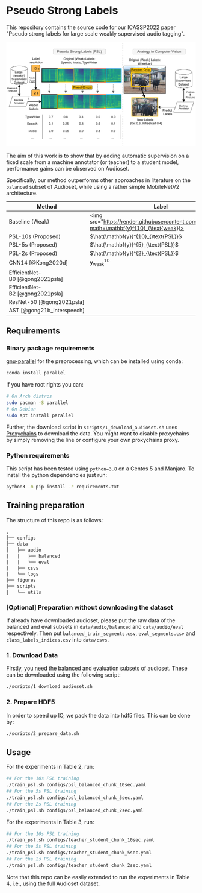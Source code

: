 # Pseudo Strong Labels

This repository contains the source code for our ICASSP2022 paper "Pseudo strong labels for large scale weakly supervised audio tagging".


![PSL Architecture](figures/PSL.png)

The aim of this work is to show that by adding automatic supervision on a fixed scale from a machine annotator (or teacher) to a student model, performance gains can be observed on Audioset.

Specifically, our method outperforms other approaches in literature on the ``balanced`` subset of Audioset, while using a rather simple MobileNetV2 architecture.


| Method                            |Label                                          |mAP        | $d'$ |
|  --------------------------------- | -------------------------------------- | ----------- | -----------|
|  Baseline (Weak)                   |<img src="https://render.githubusercontent.com/render/math?math=\mathbf{y}^{10}_{\text{weak}}>       |       17.69 |      1.994| 
|  PSL-10s (Proposed)                |$\hat{\mathbf{y}}^{10}_{\text{PSL}}$  |       31.13 |      2.454| 
|  PSL-5s (Proposed)                 |$\hat{\mathbf{y}}^{5}_{\text{PSL}}$   |       34.11 |      2.549| 
|  PSL-2s (Proposed)                 |$\hat{\mathbf{y}}^{2}_{\text{PSL}}$   |   **35.48** |  **2.588**| 
|  CNN14 [@Kong2020d]                |$\mathbf{y}^{10}_{\text{weak}}$       |       27.80 |      1.850| 
|  EfficientNet-B0 [@gong2021psla]   |                                      |       33.50 |         \-| 
|  EfficientNet-B2 [@gong2021psla]   |                                      |       34.06 |         \-| 
|  ResNet-50 [@gong2021psla]         |                                      |       31.80 |         \-| 
|  AST [@gong21b_interspeech]        |                                      |       34.70 |         \-| 



## Requirements


### Binary package requirements

[gnu-parallel](https://www.gnu.org/software/parallel/) for the preprocessing, which can be installed using conda:

```bash
conda install parallel
```

If you have root rights you can:


```bash
# On Arch distros
sudo pacman -S parallel 
# On Debian
sudo apt install parallel
```

Further, the download script in `scripts/1_download_audioset.sh` uses [Proxychains](https://github.com/haad/proxychains) to download the data. You might want to disable proxychains by simply removing the line or configure your own proxychains proxy.

### Python requirements

This script has been tested using `python=3.8` on a Centos 5 and Manjaro.
To install the python dependencies just run:

```bash
python3 -m pip install -r requirements.txt
```


## Training preparation

The structure of this repo is as follows:

```
.
├── configs
├── data
│   ├── audio
│   │   ├── balanced
│   │   └── eval
│   ├── csvs
│   └── logs
├── figures
├── scripts
│   └── utils
```

### [Optional] Preparation without downloading the dataset

If already have downloaded audioset, please put the raw data of the balanced and eval subsets in `data/audio/balanced` and `data/audio/eval` respectively.
Then put `balanced_train_segments.csv`, `eval_segments.csv` and `class_labels_indices.csv` into `data/csvs`.

### 1. Download Data

Firstly, you need the balanced and evaluation subsets of audioset. 
These can be downloaded using the following script:

```bash
./scripts/1_download_audioset.sh
```

### 2. Prepare HDF5 

In order to speed up IO, we pack the data into hdf5 files.
This can be done by:

```bash
./scripts/2_prepare_data.sh
```

## Usage


For the experiments in Table 2, run:

```bash
## For the 10s PSL training
./train_psl.sh configs/psl_balanced_chunk_10sec.yaml
## For the 5s PSL training
./train_psl.sh configs/psl_balanced_chunk_5sec.yaml
## For the 2s PSL training
./train_psl.sh configs/psl_balanced_chunk_2sec.yaml
```

For the experiments in Table 3, run:

```bash
## For the 10s PSL training
./train_psl.sh configs/teacher_student_chunk_10sec.yaml
## For the 5s PSL training
./train_psl.sh configs/teacher_student_chunk_5sec.yaml
## For the 2s PSL training
./train_psl.sh configs/teacher_student_chunk_2sec.yaml
```

Note that this repo can be easily extended to run the experiments in Table 4, i.e., using the full Audioset dataset.


